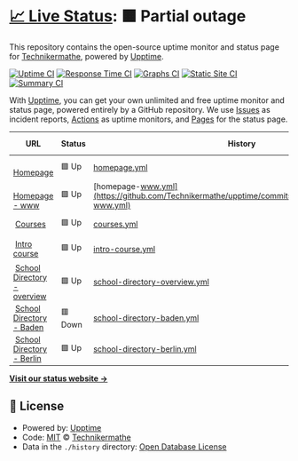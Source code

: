 # [📈 Live Status](https://Technikermathe.github.io/upptime): <!--live status--> **🟧 Partial outage**

This repository contains the open-source uptime monitor and status page for [Technikermathe](https://Technikermathe.github.io/upptime), powered by [Upptime](https://github.com/upptime/upptime).

[![Uptime CI](https://github.com/Technikermathe/upptime/workflows/Uptime%20CI/badge.svg)](https://github.com/Technikermathe/upptime/actions?query=workflow%3A%22Uptime+CI%22)
[![Response Time CI](https://github.com/Technikermathe/upptime/workflows/Response%20Time%20CI/badge.svg)](https://github.com/Technikermathe/upptime/actions?query=workflow%3A%22Response+Time+CI%22)
[![Graphs CI](https://github.com/Technikermathe/upptime/workflows/Graphs%20CI/badge.svg)](https://github.com/Technikermathe/upptime/actions?query=workflow%3A%22Graphs+CI%22)
[![Static Site CI](https://github.com/Technikermathe/upptime/workflows/Static%20Site%20CI/badge.svg)](https://github.com/Technikermathe/upptime/actions?query=workflow%3A%22Static+Site+CI%22)
[![Summary CI](https://github.com/Technikermathe/upptime/workflows/Summary%20CI/badge.svg)](https://github.com/Technikermathe/upptime/actions?query=workflow%3A%22Summary+CI%22)

With [Upptime](https://upptime.js.org), you can get your own unlimited and free uptime monitor and status page, powered entirely by a GitHub repository. We use [Issues](https://github.com/Technikermathe/upptime/issues) as incident reports, [Actions](https://github.com/Technikermathe/upptime/actions) as uptime monitors, and [Pages](https://Technikermathe.github.io/upptime) for the status page.

<!--start: status pages-->
<!-- This summary is generated by Upptime (https://github.com/upptime/upptime) -->
<!-- Do not edit this manually, your changes will be overwritten -->
<!-- prettier-ignore -->
| URL | Status | History | Response Time | Uptime |
| --- | ------ | ------- | ------------- | ------ |
| <img alt="" src="https://icons.duckduckgo.com/ip3/technikermathe.de.ico" height="13"> [Homepage](https://technikermathe.de) | 🟩 Up | [homepage.yml](https://github.com/Technikermathe/upptime/commits/HEAD/history/homepage.yml) | <details><summary><img alt="Response time graph" src="./graphs/homepage/response-time-week.png" height="20"> 1815ms</summary><br><a href="https://status.technikermathe.de/history/homepage"><img alt="Response time 1041" src="https://img.shields.io/endpoint?url=https%3A%2F%2Fraw.githubusercontent.com%2FTechnikermathe%2Fupptime%2FHEAD%2Fapi%2Fhomepage%2Fresponse-time.json"></a><br><a href="https://status.technikermathe.de/history/homepage"><img alt="24-hour response time 615" src="https://img.shields.io/endpoint?url=https%3A%2F%2Fraw.githubusercontent.com%2FTechnikermathe%2Fupptime%2FHEAD%2Fapi%2Fhomepage%2Fresponse-time-day.json"></a><br><a href="https://status.technikermathe.de/history/homepage"><img alt="7-day response time 1815" src="https://img.shields.io/endpoint?url=https%3A%2F%2Fraw.githubusercontent.com%2FTechnikermathe%2Fupptime%2FHEAD%2Fapi%2Fhomepage%2Fresponse-time-week.json"></a><br><a href="https://status.technikermathe.de/history/homepage"><img alt="30-day response time 1777" src="https://img.shields.io/endpoint?url=https%3A%2F%2Fraw.githubusercontent.com%2FTechnikermathe%2Fupptime%2FHEAD%2Fapi%2Fhomepage%2Fresponse-time-month.json"></a><br><a href="https://status.technikermathe.de/history/homepage"><img alt="1-year response time 1041" src="https://img.shields.io/endpoint?url=https%3A%2F%2Fraw.githubusercontent.com%2FTechnikermathe%2Fupptime%2FHEAD%2Fapi%2Fhomepage%2Fresponse-time-year.json"></a></details> | <details><summary><a href="https://status.technikermathe.de/history/homepage">100.00%</a></summary><a href="https://status.technikermathe.de/history/homepage"><img alt="All-time uptime 96.43%" src="https://img.shields.io/endpoint?url=https%3A%2F%2Fraw.githubusercontent.com%2FTechnikermathe%2Fupptime%2FHEAD%2Fapi%2Fhomepage%2Fuptime.json"></a><br><a href="https://status.technikermathe.de/history/homepage"><img alt="24-hour uptime 100.00%" src="https://img.shields.io/endpoint?url=https%3A%2F%2Fraw.githubusercontent.com%2FTechnikermathe%2Fupptime%2FHEAD%2Fapi%2Fhomepage%2Fuptime-day.json"></a><br><a href="https://status.technikermathe.de/history/homepage"><img alt="7-day uptime 100.00%" src="https://img.shields.io/endpoint?url=https%3A%2F%2Fraw.githubusercontent.com%2FTechnikermathe%2Fupptime%2FHEAD%2Fapi%2Fhomepage%2Fuptime-week.json"></a><br><a href="https://status.technikermathe.de/history/homepage"><img alt="30-day uptime 99.97%" src="https://img.shields.io/endpoint?url=https%3A%2F%2Fraw.githubusercontent.com%2FTechnikermathe%2Fupptime%2FHEAD%2Fapi%2Fhomepage%2Fuptime-month.json"></a><br><a href="https://status.technikermathe.de/history/homepage"><img alt="1-year uptime 96.43%" src="https://img.shields.io/endpoint?url=https%3A%2F%2Fraw.githubusercontent.com%2FTechnikermathe%2Fupptime%2FHEAD%2Fapi%2Fhomepage%2Fuptime-year.json"></a></details>
| <img alt="" src="https://icons.duckduckgo.com/ip3/www.technikermathe.de.ico" height="13"> [Homepage - www](https://www.technikermathe.de) | 🟩 Up | [homepage-www.yml](https://github.com/Technikermathe/upptime/commits/HEAD/history/homepage-www.yml) | <details><summary><img alt="Response time graph" src="./graphs/homepage-www/response-time-week.png" height="20"> 1909ms</summary><br><a href="https://status.technikermathe.de/history/homepage-www"><img alt="Response time 1168" src="https://img.shields.io/endpoint?url=https%3A%2F%2Fraw.githubusercontent.com%2FTechnikermathe%2Fupptime%2FHEAD%2Fapi%2Fhomepage-www%2Fresponse-time.json"></a><br><a href="https://status.technikermathe.de/history/homepage-www"><img alt="24-hour response time 382" src="https://img.shields.io/endpoint?url=https%3A%2F%2Fraw.githubusercontent.com%2FTechnikermathe%2Fupptime%2FHEAD%2Fapi%2Fhomepage-www%2Fresponse-time-day.json"></a><br><a href="https://status.technikermathe.de/history/homepage-www"><img alt="7-day response time 1909" src="https://img.shields.io/endpoint?url=https%3A%2F%2Fraw.githubusercontent.com%2FTechnikermathe%2Fupptime%2FHEAD%2Fapi%2Fhomepage-www%2Fresponse-time-week.json"></a><br><a href="https://status.technikermathe.de/history/homepage-www"><img alt="30-day response time 1909" src="https://img.shields.io/endpoint?url=https%3A%2F%2Fraw.githubusercontent.com%2FTechnikermathe%2Fupptime%2FHEAD%2Fapi%2Fhomepage-www%2Fresponse-time-month.json"></a><br><a href="https://status.technikermathe.de/history/homepage-www"><img alt="1-year response time 1168" src="https://img.shields.io/endpoint?url=https%3A%2F%2Fraw.githubusercontent.com%2FTechnikermathe%2Fupptime%2FHEAD%2Fapi%2Fhomepage-www%2Fresponse-time-year.json"></a></details> | <details><summary><a href="https://status.technikermathe.de/history/homepage-www">100.00%</a></summary><a href="https://status.technikermathe.de/history/homepage-www"><img alt="All-time uptime 97.31%" src="https://img.shields.io/endpoint?url=https%3A%2F%2Fraw.githubusercontent.com%2FTechnikermathe%2Fupptime%2FHEAD%2Fapi%2Fhomepage-www%2Fuptime.json"></a><br><a href="https://status.technikermathe.de/history/homepage-www"><img alt="24-hour uptime 100.00%" src="https://img.shields.io/endpoint?url=https%3A%2F%2Fraw.githubusercontent.com%2FTechnikermathe%2Fupptime%2FHEAD%2Fapi%2Fhomepage-www%2Fuptime-day.json"></a><br><a href="https://status.technikermathe.de/history/homepage-www"><img alt="7-day uptime 100.00%" src="https://img.shields.io/endpoint?url=https%3A%2F%2Fraw.githubusercontent.com%2FTechnikermathe%2Fupptime%2FHEAD%2Fapi%2Fhomepage-www%2Fuptime-week.json"></a><br><a href="https://status.technikermathe.de/history/homepage-www"><img alt="30-day uptime 99.98%" src="https://img.shields.io/endpoint?url=https%3A%2F%2Fraw.githubusercontent.com%2FTechnikermathe%2Fupptime%2FHEAD%2Fapi%2Fhomepage-www%2Fuptime-month.json"></a><br><a href="https://status.technikermathe.de/history/homepage-www"><img alt="1-year uptime 97.31%" src="https://img.shields.io/endpoint?url=https%3A%2F%2Fraw.githubusercontent.com%2FTechnikermathe%2Fupptime%2FHEAD%2Fapi%2Fhomepage-www%2Fuptime-year.json"></a></details>
| <img alt="" src="https://icons.duckduckgo.com/ip3/technikermathe.de.ico" height="13"> [Courses](https://technikermathe.de/onlinekurse) | 🟩 Up | [courses.yml](https://github.com/Technikermathe/upptime/commits/HEAD/history/courses.yml) | <details><summary><img alt="Response time graph" src="./graphs/courses/response-time-week.png" height="20"> 3112ms</summary><br><a href="https://status.technikermathe.de/history/courses"><img alt="Response time 1387" src="https://img.shields.io/endpoint?url=https%3A%2F%2Fraw.githubusercontent.com%2FTechnikermathe%2Fupptime%2FHEAD%2Fapi%2Fcourses%2Fresponse-time.json"></a><br><a href="https://status.technikermathe.de/history/courses"><img alt="24-hour response time 3269" src="https://img.shields.io/endpoint?url=https%3A%2F%2Fraw.githubusercontent.com%2FTechnikermathe%2Fupptime%2FHEAD%2Fapi%2Fcourses%2Fresponse-time-day.json"></a><br><a href="https://status.technikermathe.de/history/courses"><img alt="7-day response time 3112" src="https://img.shields.io/endpoint?url=https%3A%2F%2Fraw.githubusercontent.com%2FTechnikermathe%2Fupptime%2FHEAD%2Fapi%2Fcourses%2Fresponse-time-week.json"></a><br><a href="https://status.technikermathe.de/history/courses"><img alt="30-day response time 2973" src="https://img.shields.io/endpoint?url=https%3A%2F%2Fraw.githubusercontent.com%2FTechnikermathe%2Fupptime%2FHEAD%2Fapi%2Fcourses%2Fresponse-time-month.json"></a><br><a href="https://status.technikermathe.de/history/courses"><img alt="1-year response time 1387" src="https://img.shields.io/endpoint?url=https%3A%2F%2Fraw.githubusercontent.com%2FTechnikermathe%2Fupptime%2FHEAD%2Fapi%2Fcourses%2Fresponse-time-year.json"></a></details> | <details><summary><a href="https://status.technikermathe.de/history/courses">100.00%</a></summary><a href="https://status.technikermathe.de/history/courses"><img alt="All-time uptime 96.50%" src="https://img.shields.io/endpoint?url=https%3A%2F%2Fraw.githubusercontent.com%2FTechnikermathe%2Fupptime%2FHEAD%2Fapi%2Fcourses%2Fuptime.json"></a><br><a href="https://status.technikermathe.de/history/courses"><img alt="24-hour uptime 100.00%" src="https://img.shields.io/endpoint?url=https%3A%2F%2Fraw.githubusercontent.com%2FTechnikermathe%2Fupptime%2FHEAD%2Fapi%2Fcourses%2Fuptime-day.json"></a><br><a href="https://status.technikermathe.de/history/courses"><img alt="7-day uptime 100.00%" src="https://img.shields.io/endpoint?url=https%3A%2F%2Fraw.githubusercontent.com%2FTechnikermathe%2Fupptime%2FHEAD%2Fapi%2Fcourses%2Fuptime-week.json"></a><br><a href="https://status.technikermathe.de/history/courses"><img alt="30-day uptime 100.00%" src="https://img.shields.io/endpoint?url=https%3A%2F%2Fraw.githubusercontent.com%2FTechnikermathe%2Fupptime%2FHEAD%2Fapi%2Fcourses%2Fuptime-month.json"></a><br><a href="https://status.technikermathe.de/history/courses"><img alt="1-year uptime 96.50%" src="https://img.shields.io/endpoint?url=https%3A%2F%2Fraw.githubusercontent.com%2FTechnikermathe%2Fupptime%2FHEAD%2Fapi%2Fcourses%2Fuptime-year.json"></a></details>
| <img alt="" src="https://icons.duckduckgo.com/ip3/technikermathe.de.ico" height="13"> [Intro course](https://technikermathe.de/kurse/info-rund-um-das-technikerstudium) | 🟩 Up | [intro-course.yml](https://github.com/Technikermathe/upptime/commits/HEAD/history/intro-course.yml) | <details><summary><img alt="Response time graph" src="./graphs/intro-course/response-time-week.png" height="20"> 1323ms</summary><br><a href="https://status.technikermathe.de/history/intro-course"><img alt="Response time 539" src="https://img.shields.io/endpoint?url=https%3A%2F%2Fraw.githubusercontent.com%2FTechnikermathe%2Fupptime%2FHEAD%2Fapi%2Fintro-course%2Fresponse-time.json"></a><br><a href="https://status.technikermathe.de/history/intro-course"><img alt="24-hour response time 1139" src="https://img.shields.io/endpoint?url=https%3A%2F%2Fraw.githubusercontent.com%2FTechnikermathe%2Fupptime%2FHEAD%2Fapi%2Fintro-course%2Fresponse-time-day.json"></a><br><a href="https://status.technikermathe.de/history/intro-course"><img alt="7-day response time 1323" src="https://img.shields.io/endpoint?url=https%3A%2F%2Fraw.githubusercontent.com%2FTechnikermathe%2Fupptime%2FHEAD%2Fapi%2Fintro-course%2Fresponse-time-week.json"></a><br><a href="https://status.technikermathe.de/history/intro-course"><img alt="30-day response time 1234" src="https://img.shields.io/endpoint?url=https%3A%2F%2Fraw.githubusercontent.com%2FTechnikermathe%2Fupptime%2FHEAD%2Fapi%2Fintro-course%2Fresponse-time-month.json"></a><br><a href="https://status.technikermathe.de/history/intro-course"><img alt="1-year response time 539" src="https://img.shields.io/endpoint?url=https%3A%2F%2Fraw.githubusercontent.com%2FTechnikermathe%2Fupptime%2FHEAD%2Fapi%2Fintro-course%2Fresponse-time-year.json"></a></details> | <details><summary><a href="https://status.technikermathe.de/history/intro-course">100.00%</a></summary><a href="https://status.technikermathe.de/history/intro-course"><img alt="All-time uptime 96.52%" src="https://img.shields.io/endpoint?url=https%3A%2F%2Fraw.githubusercontent.com%2FTechnikermathe%2Fupptime%2FHEAD%2Fapi%2Fintro-course%2Fuptime.json"></a><br><a href="https://status.technikermathe.de/history/intro-course"><img alt="24-hour uptime 100.00%" src="https://img.shields.io/endpoint?url=https%3A%2F%2Fraw.githubusercontent.com%2FTechnikermathe%2Fupptime%2FHEAD%2Fapi%2Fintro-course%2Fuptime-day.json"></a><br><a href="https://status.technikermathe.de/history/intro-course"><img alt="7-day uptime 100.00%" src="https://img.shields.io/endpoint?url=https%3A%2F%2Fraw.githubusercontent.com%2FTechnikermathe%2Fupptime%2FHEAD%2Fapi%2Fintro-course%2Fuptime-week.json"></a><br><a href="https://status.technikermathe.de/history/intro-course"><img alt="30-day uptime 100.00%" src="https://img.shields.io/endpoint?url=https%3A%2F%2Fraw.githubusercontent.com%2FTechnikermathe%2Fupptime%2FHEAD%2Fapi%2Fintro-course%2Fuptime-month.json"></a><br><a href="https://status.technikermathe.de/history/intro-course"><img alt="1-year uptime 96.52%" src="https://img.shields.io/endpoint?url=https%3A%2F%2Fraw.githubusercontent.com%2FTechnikermathe%2Fupptime%2FHEAD%2Fapi%2Fintro-course%2Fuptime-year.json"></a></details>
| <img alt="" src="https://icons.duckduckgo.com/ip3/technikermathe.de.ico" height="13"> [School Directory - overview](https://technikermathe.de/kurse/technikerschulen-verzeichnis-deutschlandweit) | 🟩 Up | [school-directory-overview.yml](https://github.com/Technikermathe/upptime/commits/HEAD/history/school-directory-overview.yml) | <details><summary><img alt="Response time graph" src="./graphs/school-directory-overview/response-time-week.png" height="20"> 1276ms</summary><br><a href="https://status.technikermathe.de/history/school-directory-overview"><img alt="Response time 533" src="https://img.shields.io/endpoint?url=https%3A%2F%2Fraw.githubusercontent.com%2FTechnikermathe%2Fupptime%2FHEAD%2Fapi%2Fschool-directory-overview%2Fresponse-time.json"></a><br><a href="https://status.technikermathe.de/history/school-directory-overview"><img alt="24-hour response time 1092" src="https://img.shields.io/endpoint?url=https%3A%2F%2Fraw.githubusercontent.com%2FTechnikermathe%2Fupptime%2FHEAD%2Fapi%2Fschool-directory-overview%2Fresponse-time-day.json"></a><br><a href="https://status.technikermathe.de/history/school-directory-overview"><img alt="7-day response time 1276" src="https://img.shields.io/endpoint?url=https%3A%2F%2Fraw.githubusercontent.com%2FTechnikermathe%2Fupptime%2FHEAD%2Fapi%2Fschool-directory-overview%2Fresponse-time-week.json"></a><br><a href="https://status.technikermathe.de/history/school-directory-overview"><img alt="30-day response time 1238" src="https://img.shields.io/endpoint?url=https%3A%2F%2Fraw.githubusercontent.com%2FTechnikermathe%2Fupptime%2FHEAD%2Fapi%2Fschool-directory-overview%2Fresponse-time-month.json"></a><br><a href="https://status.technikermathe.de/history/school-directory-overview"><img alt="1-year response time 533" src="https://img.shields.io/endpoint?url=https%3A%2F%2Fraw.githubusercontent.com%2FTechnikermathe%2Fupptime%2FHEAD%2Fapi%2Fschool-directory-overview%2Fresponse-time-year.json"></a></details> | <details><summary><a href="https://status.technikermathe.de/history/school-directory-overview">100.00%</a></summary><a href="https://status.technikermathe.de/history/school-directory-overview"><img alt="All-time uptime 96.52%" src="https://img.shields.io/endpoint?url=https%3A%2F%2Fraw.githubusercontent.com%2FTechnikermathe%2Fupptime%2FHEAD%2Fapi%2Fschool-directory-overview%2Fuptime.json"></a><br><a href="https://status.technikermathe.de/history/school-directory-overview"><img alt="24-hour uptime 100.00%" src="https://img.shields.io/endpoint?url=https%3A%2F%2Fraw.githubusercontent.com%2FTechnikermathe%2Fupptime%2FHEAD%2Fapi%2Fschool-directory-overview%2Fuptime-day.json"></a><br><a href="https://status.technikermathe.de/history/school-directory-overview"><img alt="7-day uptime 100.00%" src="https://img.shields.io/endpoint?url=https%3A%2F%2Fraw.githubusercontent.com%2FTechnikermathe%2Fupptime%2FHEAD%2Fapi%2Fschool-directory-overview%2Fuptime-week.json"></a><br><a href="https://status.technikermathe.de/history/school-directory-overview"><img alt="30-day uptime 100.00%" src="https://img.shields.io/endpoint?url=https%3A%2F%2Fraw.githubusercontent.com%2FTechnikermathe%2Fupptime%2FHEAD%2Fapi%2Fschool-directory-overview%2Fuptime-month.json"></a><br><a href="https://status.technikermathe.de/history/school-directory-overview"><img alt="1-year uptime 96.52%" src="https://img.shields.io/endpoint?url=https%3A%2F%2Fraw.githubusercontent.com%2FTechnikermathe%2Fupptime%2FHEAD%2Fapi%2Fschool-directory-overview%2Fuptime-year.json"></a></details>
| <img alt="" src="https://icons.duckduckgo.com/ip3/technikermathe.de.ico" height="13"> [School Directory - Baden](https://technikermathe.de/lektionen/technikerschulen-in-baden-wuerttemberg) | 🟥 Down | [school-directory-baden.yml](https://github.com/Technikermathe/upptime/commits/HEAD/history/school-directory-baden.yml) | <details><summary><img alt="Response time graph" src="./graphs/school-directory-baden/response-time-week.png" height="20"> 20223ms</summary><br><a href="https://status.technikermathe.de/history/school-directory-baden"><img alt="Response time 18902" src="https://img.shields.io/endpoint?url=https%3A%2F%2Fraw.githubusercontent.com%2FTechnikermathe%2Fupptime%2FHEAD%2Fapi%2Fschool-directory-baden%2Fresponse-time.json"></a><br><a href="https://status.technikermathe.de/history/school-directory-baden"><img alt="24-hour response time 21781" src="https://img.shields.io/endpoint?url=https%3A%2F%2Fraw.githubusercontent.com%2FTechnikermathe%2Fupptime%2FHEAD%2Fapi%2Fschool-directory-baden%2Fresponse-time-day.json"></a><br><a href="https://status.technikermathe.de/history/school-directory-baden"><img alt="7-day response time 20223" src="https://img.shields.io/endpoint?url=https%3A%2F%2Fraw.githubusercontent.com%2FTechnikermathe%2Fupptime%2FHEAD%2Fapi%2Fschool-directory-baden%2Fresponse-time-week.json"></a><br><a href="https://status.technikermathe.de/history/school-directory-baden"><img alt="30-day response time 20828" src="https://img.shields.io/endpoint?url=https%3A%2F%2Fraw.githubusercontent.com%2FTechnikermathe%2Fupptime%2FHEAD%2Fapi%2Fschool-directory-baden%2Fresponse-time-month.json"></a><br><a href="https://status.technikermathe.de/history/school-directory-baden"><img alt="1-year response time 18902" src="https://img.shields.io/endpoint?url=https%3A%2F%2Fraw.githubusercontent.com%2FTechnikermathe%2Fupptime%2FHEAD%2Fapi%2Fschool-directory-baden%2Fresponse-time-year.json"></a></details> | <details><summary><a href="https://status.technikermathe.de/history/school-directory-baden">65.44%</a></summary><a href="https://status.technikermathe.de/history/school-directory-baden"><img alt="All-time uptime 98.97%" src="https://img.shields.io/endpoint?url=https%3A%2F%2Fraw.githubusercontent.com%2FTechnikermathe%2Fupptime%2FHEAD%2Fapi%2Fschool-directory-baden%2Fuptime.json"></a><br><a href="https://status.technikermathe.de/history/school-directory-baden"><img alt="24-hour uptime 27.94%" src="https://img.shields.io/endpoint?url=https%3A%2F%2Fraw.githubusercontent.com%2FTechnikermathe%2Fupptime%2FHEAD%2Fapi%2Fschool-directory-baden%2Fuptime-day.json"></a><br><a href="https://status.technikermathe.de/history/school-directory-baden"><img alt="7-day uptime 65.44%" src="https://img.shields.io/endpoint?url=https%3A%2F%2Fraw.githubusercontent.com%2FTechnikermathe%2Fupptime%2FHEAD%2Fapi%2Fschool-directory-baden%2Fuptime-week.json"></a><br><a href="https://status.technikermathe.de/history/school-directory-baden"><img alt="30-day uptime 92.05%" src="https://img.shields.io/endpoint?url=https%3A%2F%2Fraw.githubusercontent.com%2FTechnikermathe%2Fupptime%2FHEAD%2Fapi%2Fschool-directory-baden%2Fuptime-month.json"></a><br><a href="https://status.technikermathe.de/history/school-directory-baden"><img alt="1-year uptime 98.97%" src="https://img.shields.io/endpoint?url=https%3A%2F%2Fraw.githubusercontent.com%2FTechnikermathe%2Fupptime%2FHEAD%2Fapi%2Fschool-directory-baden%2Fuptime-year.json"></a></details>
| <img alt="" src="https://icons.duckduckgo.com/ip3/technikermathe.de.ico" height="13"> [School Directory - Berlin](https://technikermathe.de/lektionen/technikerschulen-in-berlin) | 🟩 Up | [school-directory-berlin.yml](https://github.com/Technikermathe/upptime/commits/HEAD/history/school-directory-berlin.yml) | <details><summary><img alt="Response time graph" src="./graphs/school-directory-berlin/response-time-week.png" height="20"> 4091ms</summary><br><a href="https://status.technikermathe.de/history/school-directory-berlin"><img alt="Response time 1736" src="https://img.shields.io/endpoint?url=https%3A%2F%2Fraw.githubusercontent.com%2FTechnikermathe%2Fupptime%2FHEAD%2Fapi%2Fschool-directory-berlin%2Fresponse-time.json"></a><br><a href="https://status.technikermathe.de/history/school-directory-berlin"><img alt="24-hour response time 3725" src="https://img.shields.io/endpoint?url=https%3A%2F%2Fraw.githubusercontent.com%2FTechnikermathe%2Fupptime%2FHEAD%2Fapi%2Fschool-directory-berlin%2Fresponse-time-day.json"></a><br><a href="https://status.technikermathe.de/history/school-directory-berlin"><img alt="7-day response time 4091" src="https://img.shields.io/endpoint?url=https%3A%2F%2Fraw.githubusercontent.com%2FTechnikermathe%2Fupptime%2FHEAD%2Fapi%2Fschool-directory-berlin%2Fresponse-time-week.json"></a><br><a href="https://status.technikermathe.de/history/school-directory-berlin"><img alt="30-day response time 3827" src="https://img.shields.io/endpoint?url=https%3A%2F%2Fraw.githubusercontent.com%2FTechnikermathe%2Fupptime%2FHEAD%2Fapi%2Fschool-directory-berlin%2Fresponse-time-month.json"></a><br><a href="https://status.technikermathe.de/history/school-directory-berlin"><img alt="1-year response time 1736" src="https://img.shields.io/endpoint?url=https%3A%2F%2Fraw.githubusercontent.com%2FTechnikermathe%2Fupptime%2FHEAD%2Fapi%2Fschool-directory-berlin%2Fresponse-time-year.json"></a></details> | <details><summary><a href="https://status.technikermathe.de/history/school-directory-berlin">100.00%</a></summary><a href="https://status.technikermathe.de/history/school-directory-berlin"><img alt="All-time uptime 96.49%" src="https://img.shields.io/endpoint?url=https%3A%2F%2Fraw.githubusercontent.com%2FTechnikermathe%2Fupptime%2FHEAD%2Fapi%2Fschool-directory-berlin%2Fuptime.json"></a><br><a href="https://status.technikermathe.de/history/school-directory-berlin"><img alt="24-hour uptime 100.00%" src="https://img.shields.io/endpoint?url=https%3A%2F%2Fraw.githubusercontent.com%2FTechnikermathe%2Fupptime%2FHEAD%2Fapi%2Fschool-directory-berlin%2Fuptime-day.json"></a><br><a href="https://status.technikermathe.de/history/school-directory-berlin"><img alt="7-day uptime 100.00%" src="https://img.shields.io/endpoint?url=https%3A%2F%2Fraw.githubusercontent.com%2FTechnikermathe%2Fupptime%2FHEAD%2Fapi%2Fschool-directory-berlin%2Fuptime-week.json"></a><br><a href="https://status.technikermathe.de/history/school-directory-berlin"><img alt="30-day uptime 99.95%" src="https://img.shields.io/endpoint?url=https%3A%2F%2Fraw.githubusercontent.com%2FTechnikermathe%2Fupptime%2FHEAD%2Fapi%2Fschool-directory-berlin%2Fuptime-month.json"></a><br><a href="https://status.technikermathe.de/history/school-directory-berlin"><img alt="1-year uptime 96.49%" src="https://img.shields.io/endpoint?url=https%3A%2F%2Fraw.githubusercontent.com%2FTechnikermathe%2Fupptime%2FHEAD%2Fapi%2Fschool-directory-berlin%2Fuptime-year.json"></a></details>

<!--end: status pages-->

[**Visit our status website →**](https://Technikermathe.github.io/upptime)

## 📄 License

- Powered by: [Upptime](https://github.com/upptime/upptime)
- Code: [MIT](./LICENSE) © [Technikermathe](https://Technikermathe.github.io/upptime)
- Data in the `./history` directory: [Open Database License](https://opendatacommons.org/licenses/odbl/1-0/)
